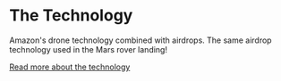 The Technology
==============

Amazon's drone technology combined with airdrops.
The same airdrop technology used in the Mars rover landing!

[Read more about the technology](/the-technology)
